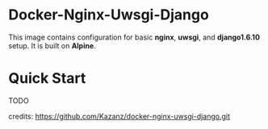 Docker-Nginx-Uwsgi-Django
=========================

This image contains configuration for basic **nginx**, **uwsgi**, and **django1.6.10** setup.  It is built on **Alpine**.


Quick Start
===========
TODO



credits: https://github.com/Kazanz/docker-nginx-uwsgi-django.git

